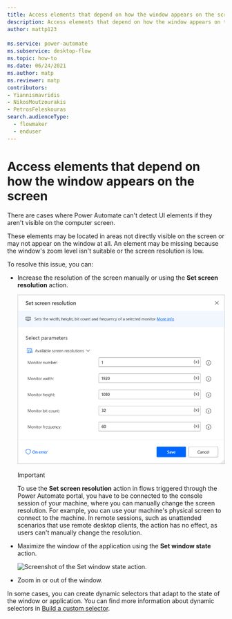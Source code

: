 ```yaml
---
title: Access elements that depend on how the window appears on the screen
description: Access elements that depend on how the window appears on the screen	
author: mattp123

ms.service: power-automate
ms.subservice: desktop-flow
ms.topic: how-to
ms.date: 06/24/2021
ms.author: matp
ms.reviewer: matp
contributors:
- Yiannismavridis
- NikosMoutzourakis
- PetrosFeleskouras
search.audienceType: 
  - flowmaker
  - enduser
---
```


# Access elements that depend on how the window appears on the screen	

There are cases where Power Automate can't detect UI elements if they aren't visible on the computer screen.

These elements may be located in areas not directly visible on the screen or may not appear on the window at all. An element may be missing because the window's zoom level isn't suitable or the screen resolution is low.

To resolve this issue, you can:

- Increase the resolution of the screen manually or using the **Set screen resolution** action.

    ![Screenshot of the Set screen resolution action.](media/access-elements-depend-window/set-screen-resolution-action.png)

    > [!Important]
    >To use the **Set screen resolution** action in flows triggered through the Power Automate portal, you have to be connected to the console session of your machine, where you can manually change the screen resolution. For example, you can use your machine's physical screen to connect to the machine. In remote sessions, such as unattended scenarios that use remote desktop clients, the action has no effect, as users can't manually change the resolution.

- Maximize the window of the application using the **Set window state** action.

    ![Screenshot of the Set window state action.](media/access-elements-depend-window/set-window-state-action.png)

- Zoom in or out of the window.

In some cases, you can create dynamic selectors that adapt to the state of the window or application. You can find more information about dynamic selectors in [Build a custom selector](..\build-custom-selectors.md).
